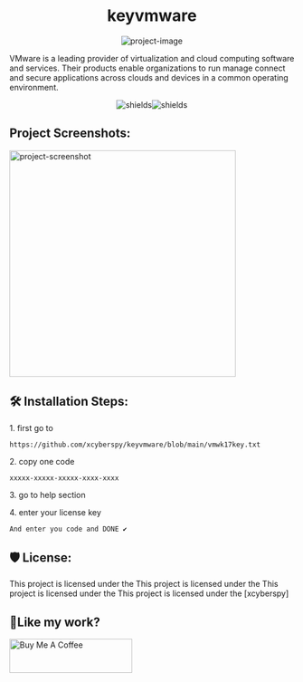 <h1 align="center" id="title">keyvmware</h1>

<p align="center"><img src="https://socialify.git.ci/xcyberspy/keyvmware/image?font=Rokkitt&amp;forks=1&amp;issues=1&amp;language=1&amp;name=1&amp;owner=1&amp;pattern=Diagonal%20Stripes&amp;pulls=1&amp;stargazers=1&amp;theme=Dark" alt="project-image"></p>

<p id="description">VMware is a leading provider of virtualization and cloud computing software and services. Their products enable organizations to run manage connect and secure applications across clouds and devices in a common operating environment.</p>

<p align="center"><img src="https://img.shields.io/badge/Kali_Linux-557C94?style=for-the-badge&amp;logo=kali-linux&amp;logoColor=white" alt="shields"><img src="https://img.shields.io/badge/Windows-0078D6?style=for-the-badge&amp;logo=windows&amp;logoColor=white" alt="shields"></p>



<h2>Project Screenshots:</h2>

<img src="https://3.bp.blogspot.com/-CRdH4Kjc8pc/XEu6AM5uiDI/AAAAAAAAbXU/CJi_E3GotLEfI7N1A1hLvhrSsbJaHCuvQCLcBGAs/s1600/Install%2BVMware%2BWorkstation%2B15%2B-%2B09.JPG" alt="project-screenshot" width="400" height="400/">

<h2>🛠️ Installation Steps:</h2>

<p>1. first go to</p>

```
https://github.com/xcyberspy/keyvmware/blob/main/vmwk17key.txt
```

<p>2. copy one code</p>

```
xxxxx-xxxxx-xxxxx-xxxx-xxxx
```

<p>3. go to help section</p>

<p>4. enter your license key</p>

```
And enter you code and DONE ✔️
```

<h2>🛡️ License:</h2>

This project is licensed under the This project is licensed under the This project is licensed under the This project is licensed under the \[xcyberspy\]

<h2>💖Like my work?</h2>

<p><a href="https://www.buymeacoffee.com/xcyberspy" target="_blank"><img src="https://cdn.buymeacoffee.com/buttons/v2/default-yellow.png" alt="Buy Me A Coffee" style="height: 60px !important;width: 217px !important;"></a></p>
